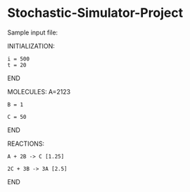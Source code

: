 Stochastic-Simulator-Project
============================

Sample input file:

INITIALIZATION:

	i = 500
	t = 20

END



MOLECULES:
	A=2123

	B = 1

	C = 50

END



REACTIONS:

	A + 2B -> C [1.25]

	2C + 3B -> 3A [2.5]


END




